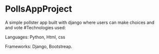 # PollsAppProject

A simple pollster app built with django where users can make choices and and vote
#Technologies used:

Languages: Python, Html, css

Frameworks: Django, Bootstreap.

